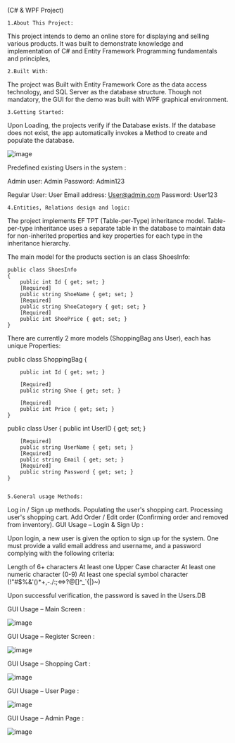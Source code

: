 (C# & WPF Project)

    1.About This Project:
This project intends to demo an online store for displaying and selling various products. It was built to demonstrate knowledge and implementation of C# and Entity Framework Programming fundamentals and principles,

    2.Built With:
The project was Built with Entity Framework Core as the data access technology, and SQL Server as the database structure. Though not mandatory, the GUI for the demo was built with WPF graphical environment.


    3.Getting Started:
Upon Loading, the projects verify if the Database exists. If the database does not exist, the app automatically invokes a Method to create and populate the database.

![image](https://user-images.githubusercontent.com/85184953/159066897-7f08f5b6-7a18-44d9-9036-35d2874ad8af.png)

Predefined existing Users in the system :

Admin user: Admin
Password: Admin123

Regular User: User
Email address: User@admin.com
Password: User123


    4.Entities, Relations design and logic:
The project implements EF TPT (Table-per-Type) inheritance model. Table-per-type inheritance uses a separate table in the database to maintain data for non-inherited properties and key properties for each type in the inheritance hierarchy.

The main model for the products section is an class ShoesInfo:

    public class ShoesInfo
    {
        public int Id { get; set; }
        [Required]
        public string ShoeName { get; set; }
        [Required]
        public string ShoeCategory { get; set; }
        [Required]
        public int ShoePrice { get; set; }
    }


There are currently 2 more models (ShoppingBag ans User), each has unique Properties:

public class ShoppingBag
    {
    
        public int Id { get; set; }

        [Required]
        public string Shoe { get; set; }

        [Required]
        public int Price { get; set; }
    }

public class User
    {
        public int UserID { get; set; }

        [Required]
        public string UserName { get; set; }
        [Required]
        public string Email { get; set; }
        [Required]
        public string Password { get; set; }
    }


    5.General usage Methods:

Log in / Sign up methods.
Populating the user's shopping cart.
Processing user's shopping cart.
Add Order / Edit order (Confirming order and removed from inventory).
GUI Usage – Login & Sign Up :

Upon login, a new user is given the option to sign up for the system. One must provide a valid email address and username, and a password complying with the following criteria:

Length of 6+ characters
At least one Upper Case character
At least one numeric character (0-9)
At least one special symbol character (!"#$%&'()*+,-./:;&lt;=&gt;?@[]^_`{|}~)

Upon successful verification, the password is saved in the Users.DB

GUI Usage – Main Screen :

![image](https://user-images.githubusercontent.com/85184953/159066897-7f08f5b6-7a18-44d9-9036-35d2874ad8af.png)

GUI Usage – Register Screen :

![image](https://user-images.githubusercontent.com/85184953/159068617-c54a9965-3080-40d6-8a93-a63c2673c316.png)


GUI Usage – Shopping Cart :

![image](https://user-images.githubusercontent.com/85184953/159068811-a6344c5f-be24-42ef-8b62-b76ee9abf2b6.png)

GUI Usage – User Page :

![image](https://user-images.githubusercontent.com/85184953/159068763-759ec575-8ac5-4456-abc7-05d207ffeac2.png)

GUI Usage – Admin Page :

![image](https://user-images.githubusercontent.com/85184953/159068677-915754fd-381d-42f0-aaa2-0bf03cec1026.png)
